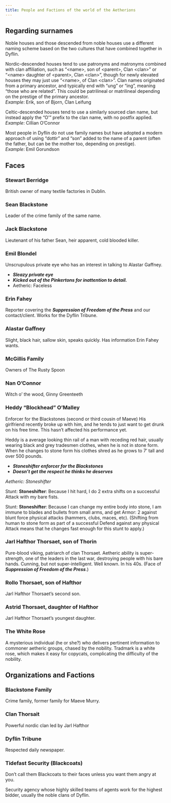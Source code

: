 ```yaml
---
title: People and Factions of the world of the Aetherions
---
```


## Regarding surnames

Noble houses and those descended from noble houses use a different naming scheme based on the two cultures that have combined together in Dyflin.

Nordic-descended houses tend to use patronyms and matronyms combined with clan affiliation, such as “\<name\>, son of \<parent\>, Clan \<clan\>” or “\<name\> daughter of \<parent\>, Clan \<clan\>”, though for newly elevated houses they may just use “\<name\>, of Clan \<clan\>”. Clan names originated from a primary ancestor, and typically end with “ung” or “ing”, meaning “those who are related”. This could be patrilineal or matrilineal depending on the prestige of the primary ancestor.   
*Example*: Erik, son of Bjorn, Clan Leifung

Celtic-descended houses tend to use a similarly sourced clan name, but instead apply the “O’” prefix to the clan name, with no postfix applied.  
*Example*: Cillian O’Connor

Most people in Dyflin do not use family names but have adopted a modern approach of using “dottir” and “son” added to the name of a parent (often the father, but can be the mother too, depending on prestige).  
*Example*: Emil Gorundson

## Faces

### Stewart Berridge

British owner of many textile factories in Dublin.

### Sean Blackstone

Leader of the crime family of the same name.

### Jack Blackstone

Lieutenant of his father Sean, heir apparent, cold blooded killer.

### Emil Blondel

Unscrupulous private eye who has an interest in talking to Alastar Gaffney.

* ***Sleazy private eye***
* ***Kicked out of the Pinkertons for inattention to detail.***
* Aetheric: Faceless

### Erin Fahey

Reporter covering the ***Suppression of Freedom of the Press*** and our contact/client. Works for the Dyflin Tribune.

### Alastar Gaffney

Slight, black hair, sallow skin, speaks quickly. Has information Erin Fahey wants.

### McGillis Family

Owners of The Rusty Spoon

### Nan O’Connor

Witch o’ the wood, Ginny Greenteeth

### Heddy “Blockhead” O’Malley

Enforcer for the Blackstones (second or third cousin of Maeve) His girlfriend recently broke up with him, and he tends to just want to get drunk on his free time. This hasn’t affected his performance yet.

Heddy is a average looking thin rail of a man with receding red hair, usually wearing black and grey tradesmen clothes, when he is not in stone form.  When he changes to stone form his clothes shred as he grows to 7’ tall and over 500 pounds.

* ***Stoneshifter enforcer for the Blackstones***
* ***Doesn’t get the respect he thinks he deserves***

*Aetheric: Stoneshifter*

Stunt: **Stoneshifter**: Because I hit hard, I do 2 extra shifts on a successful Attack with my bare fists.

Stunt: **Stoneshifter**: Because I can change my entire body into stone, I am immune to blades and bullets from small arms, and get Armor: 2 against blunt force physical attacks (hammers, clubs, maces, etc). (Shifting from human to stone form as part of a successful Defend against any physical Attack means that he changes fast enough for this stunt to apply.)

### Jarl Hafthor Thorsaet, son of Thorin

Pure-blood viking, patriarch of clan Thorsaet. Aetheric ability is super-strength, one of the leaders in the last war, destroying people with his bare hands. Cunning, but not super-intelligent. Well known. In his 40s. (Face of ***Suppression of Freedom of the Press***.)

### Rollo Thorsaet, son of Hafthor

Jarl Hafthor Thorsaet’s second son.

### Astrid Thorsaet, daughter of Hafthor

Jarl Hafthor Thorsaet’s youngest daughter.

### The White Rose

A mysterious individual (he or she?) who delivers pertinent information to commoner aetheric groups, chased by the nobility. Tradmark is a white rose, which makes it easy for copycats, complicating the difficulty of the nobility.

## Organizations and Factions

### Blackstone Family

Crime family, former family for Maeve Murry.

### Clan Thorsait

Powerful nordic clan led by Jarl Hafthor

### Dyflin Tribune

Respected daily newspaper.

### Tidefast Security (Blackcoats)

Don’t call them Blackcoats to their faces unless you want them angry at you.

Security agency whose highly skilled teams of agents work for the highest bidder, usually the noble clans of Dyflin.

